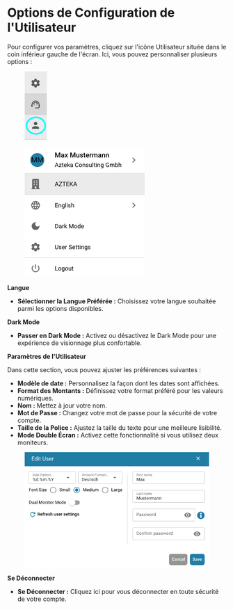 # Options de Configuration de l'Utilisateur

Pour configurer vos paramètres, cliquez sur l'icône Utilisateur située dans le coin inférieur gauche de l'écran. Ici, vous pouvez personnaliser plusieurs options :

<figure><img src="../.gitbook/assets/user-config.png" alt=""><figcaption></figcaption></figure>

<figure><img src="../.gitbook/assets/user-config2.png" alt=""><figcaption></figcaption></figure>

**Langue**

* **Sélectionner la Langue Préférée :** Choisissez votre langue souhaitée parmi les options disponibles.

**Dark Mode**

* **Passer en Dark Mode :** Activez ou désactivez le Dark Mode pour une expérience de visionnage plus confortable.

**Paramètres de l'Utilisateur**

Dans cette section, vous pouvez ajuster les préférences suivantes :

* **Modèle de date :** Personnalisez la façon dont les dates sont affichées.
* **Format des Montants :** Définissez votre format préféré pour les valeurs numériques.
* **Nom :** Mettez à jour votre nom.
* **Mot de Passe :** Changez votre mot de passe pour la sécurité de votre compte.
* **Taille de  la Police :** Ajustez la taille du texte pour une meilleure lisibilité.
* **Mode Double Écran :** Activez cette fonctionnalité si vous utilisez deux moniteurs.

<figure><img src="../.gitbook/assets/user-config3.png" alt=""><figcaption></figcaption></figure>

**Se Déconnecter**

* **Se Déconnecter :** Cliquez ici pour vous déconnecter en toute sécurité de votre compte.
